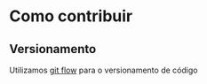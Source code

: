 # Como contribuir

## Versionamento

Utilizamos [git flow](https://danielkummer.github.io/git-flow-cheatsheet/) para o versionamento de código

